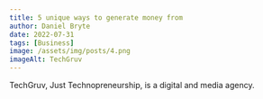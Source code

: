 ```yaml
---
title: 5 unique ways to generate money from
author: Daniel Bryte
date: 2022-07-31
tags: [Business]
image: /assets/img/posts/4.png
imageAlt: TechGruv
---
```


TechGruv, Just Technopreneurship, is a digital and media agency.


<!--EndFragment-->

